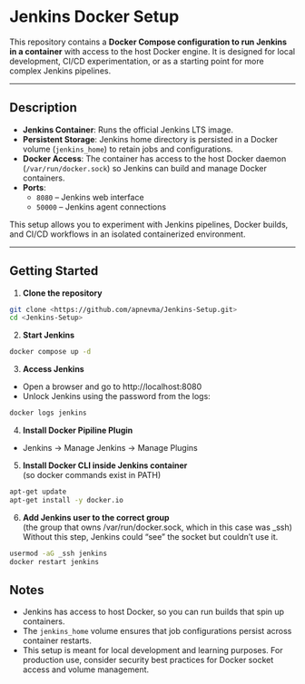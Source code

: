 # Jenkins Docker Setup

This repository contains a **Docker Compose configuration to run Jenkins in a container** with access to the host Docker engine. It is designed for local development, CI/CD experimentation, or as a starting point for more complex Jenkins pipelines.

---

## Description

- **Jenkins Container**: Runs the official Jenkins LTS image.
- **Persistent Storage**: Jenkins home directory is persisted in a Docker volume (`jenkins_home`) to retain jobs and configurations.
- **Docker Access**: The container has access to the host Docker daemon (`/var/run/docker.sock`) so Jenkins can build and manage Docker containers.
- **Ports**:
  - `8080` – Jenkins web interface
  - `50000` – Jenkins agent connections

This setup allows you to experiment with Jenkins pipelines, Docker builds, and CI/CD workflows in an isolated containerized environment.

---

## Getting Started

1. **Clone the repository**

```bash
git clone <https://github.com/apnevma/Jenkins-Setup.git>
cd <Jenkins-Setup>
```

2. **Start Jenkins**
```bash
docker compose up -d
```

3. **Access Jenkins**
* Open a browser and go to http://localhost:8080
* Unlock Jenkins using the password from the logs:
```bash
docker logs jenkins
```
4. **Install Docker Pipiline Plugin**
* Jenkins → Manage Jenkins → Manage Plugins


5. **Install Docker CLI inside Jenkins container**  
(so docker commands exist in PATH)
```bash
apt-get update
apt-get install -y docker.io
```

6. **Add Jenkins user to the correct group**  
(the group that owns /var/run/docker.sock, which in this case was _ssh)  
Without this step, Jenkins could “see” the socket but couldn’t use it.  
```bash
usermod -aG _ssh jenkins
docker restart jenkins
```


## Notes

* Jenkins has access to host Docker, so you can run builds that spin up containers.
* The `jenkins_home` volume ensures that job configurations persist across container restarts.
* This setup is meant for local development and learning purposes. For production use, consider security best practices for Docker socket access and volume management.